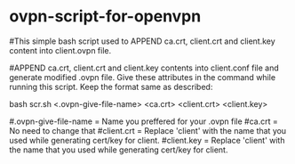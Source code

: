 # ovpn-script-for-openvpn
#This simple bash script used to APPEND ca.crt, client.crt and client.key content into client.ovpn file.

#APPEND ca.crt, client.crt and client.key contents into client.conf file and generate modified .ovpn file. Give these attributes in the command while running this script. Keep the format same as described:

bash scr.sh <.ovpn-give-file-name> <ca.crt> <client.crt> <client.key>

#.ovpn-give-file-name = Name you preffered for your .ovpn file
#ca.crt = No need to change that
#client.crt = Replace 'client' with the name that you used while generating cert/key for client.
#client.key = Replace 'client' with the name that you used while generating cert/key for client.
